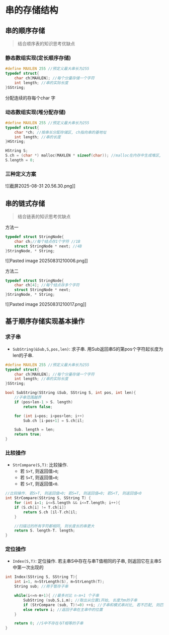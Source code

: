 # 串的存储结构

## 串的顺序存储

> 结合顺序表的知识思考优缺点

### 静态数组实现(定长顺序存储)

```c
#define MAXLEN 255 //预定义最大串长为255
typedef struct{
	char ch[MAXLEN]; //每个分量存储一个字符
	int length; //串的实际长度
}SString;

```

分配连续的存每个char 字

### 动态数组实现(堆分配存储)

```c
#define MAXLEN 255 //预定义最大串长为255
typedef struct{
	char *ch; //按串长分配存储区, ch指向串的基地址
	int length; //串的长度
}HString;

HString S;
S.ch = (char *) malloc(MAXLEN * sizeof(char)); //malloc在内存中生成堆区, 用完需要手动free
S.length = 0;
```

### 三种定义方案

![[截屏2025-08-31 20.56.30.png]]

## 串的链式存储

> 结合链表的知识思考优缺点

方法一

```c
typedef struct StringNode{
	char ch;//每个结点存1个字符 //1B
	struct StringNode * next; //4B
}StringNode, * String;
```

![[Pasted image 20250831210006.png]]

方法二

```c
typedef struct StringNode{
	char ch[4]; //每个结点存多个字符
	struct StringNode * next;
}StringNode, * String;
```

![[Pasted image 20250831210017.png]]

## 基于顺序存储实现基本操作

### 求子串

- `SubString(&Sub,S,pos,len)`: 求子串. 用Sub返回串S的第pos个字符起长度为len的子串.

```c
#define MAXLEN 255 //预定义最大串长为255
typedef struct{
	char ch[MAXLEN]; //每个分量存储一个字符
	int length; //串的实际长度
}SString;

bool SubString(SString &Sub, SString S, int pos, int len){
	//子串范围越界
	if (pos+len-1 > S. length)
		return false;

	for (int i=pos; i<pos+len; i++)
		Sub.ch [i-pos+1] = S.ch[il;

	Sub. length = len;
	return true;
}
```

### 比较操作

- `StrCompare(S,T)`: 比较操作.
  - 若 `S>T`, 则返回值`>0`;
  - 若 `S=T`, 则返回值`=0`;
  - 若 `S<T`, 则返回值`<0`.

```c
//比较操作. 若S>T, 则返回值>0; 若S=T, 则返回值=0; 若S<T, 则返回值<0
int StrCompare(SString S, SString T) {
	for (int i=1; i<=S.length && i<=T.length; i++){
	if (S.ch[i] != T.ch[i])
		return S.ch [il-T.ch[il;
	}

	//扫描过的所有字符都相同, 则长度长的串更大
	return S. length-T. length;
}
```

### 定位操作

- `Index(S,T)`: 定位操作. 若主串S中存在与串T值相同的子串, 则返回它在主串S中第一次出现的

```c
int Index(SString S, SString T){
	int i=1, n=StrLength(S), m=StrLength(T);
	String sub; //用于暂存子串

	while(i<=n-m+1){ //最多对⽐ n-m+1 个⼦串
		SubString (sub,S,i,m); //取出从位置i开始, ⻓度为m的⼦串
		if (StrCompare (sub, T)!=0) ++i; //⼦串和模式串对⽐, 若不匹配, 则匹配下⼀个⼦串
		else return i; //返回子串在主串中的位置
	}

	return 0; //S中不存在与T相等的子串
}
```
